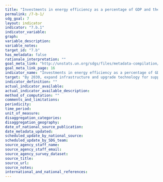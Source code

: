 ```yaml
---
title: "Investments in energy efficiency as a percentage of GDP and the amount of foreign direct investment in financial transfer for infrastructure and technology to sustainable development services"
permalink: /7-b-1/
sdg_goal: 7
layout: indicator
indicator: "7.b.1"
indicator_variable: 
graph: 
variable_description: 
variable_notes: 
target_id: "7.b"
has_metadata: false
rationale_interpretation: ""
goal_meta_link: "http://unstats.un.org/sdgs/files/metadata-compilation/Metadata-Goal-7.pdf"
goal_meta_link_page: 16
indicator_name: "Investments in energy efficiency as a percentage of GDP and the amount of foreign direct investment in financial transfer for infrastructure and technology to sustainable development services"
target: "By 2030, expand infrastructure and upgrade technology for supplying modern and sustainable energy services for all in developing countries, in particular least developed countries and small island developing States."
indicator_definition: ""
actual_indicator_available: 
actual_indicator_available_description: 
method_of_computation: ""
comments_and_limitations: 
periodicity: 
time_period: 
unit_of_measure: 
disaggregation_categories: 
disaggregation_geography: 
date_of_national_source_publication: 
date_metadata_updated: 
scheduled_update_by_national_source: 
scheduled_update_by_SDG_team: 
source_agency_staff_name: 
source_agency_staff_email: 
source_agency_survey_dataset: 
source_title: 
source_url: 
source_notes: 
international_and_national_references: 
---
```



